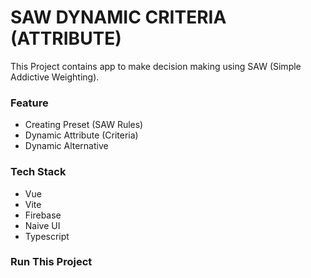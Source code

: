 # SAW DYNAMIC CRITERIA (ATTRIBUTE)
This Project contains app to make decision making using
SAW (Simple Addictive Weighting).

### Feature
- Creating Preset (SAW Rules)
- Dynamic Attribute (Criteria)
- Dynamic Alternative

### Tech Stack
- Vue
- Vite
- Firebase
- Naive UI
- Typescript

### Run This Project